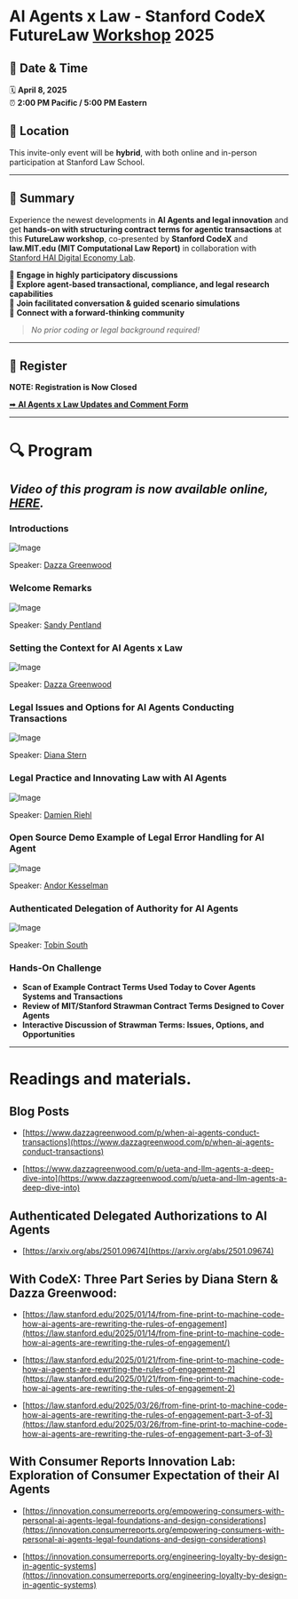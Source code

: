 # AI Agents x Law - Stanford CodeX FutureLaw [Workshop](https://computationallaw.org) 2025

## 📅 Date & Time
🗓 **April 8, 2025**  
⏰ **2:00 PM Pacific / 5:00 PM Eastern**  

## 📍 Location
This invite-only event will be **hybrid**, with both online and in-person participation at Stanford Law School.

---

## 🚀 Summary
Experience the newest developments in **AI Agents and legal innovation** and get **hands-on with structuring contract terms for agentic transactions** at this **FutureLaw workshop**, co-presented by **Stanford CodeX** and **law.MIT.edu (MIT Computational Law Report)** in collaboration with [Stanford HAI Digital Economy Lab](https://digitaleconomy.stanford.edu/).

🔹 **Engage in highly participatory discussions**  
🔹 **Explore agent-based transactional, compliance, and legal research capabilities**  
🔹 **Join facilitated conversation & guided scenario simulations**  
🔹 **Connect with a forward-thinking community**  

> *No prior coding or legal background required!*

---

## 📝 Register

**NOTE: Registration is Now Closed**

[➡ **AI Agents x Law Updates and Comment Form**](https://forms.gle/bew2BymfMSf6S8zj6)


---

# 🔍 Program

## *Video of this program is now available online, [HERE](https://www.dazzagreenwood.com/p/ai-agents-x-law-initiative).*

### Introductions

![Image](https://github.com/user-attachments/assets/abb7b15c-a99d-4b77-b675-93341c3ace66)

Speaker: [Dazza Greenwood](https://www.linkedin.com/in/dazzagreenwood/)

### Welcome Remarks

![Image](https://github.com/user-attachments/assets/cef08e39-2330-4406-9ebe-c5942c67f646)

Speaker: [Sandy Pentland](https://www.linkedin.com/in/alexsandypentland/)  

### Setting the Context for AI Agents x Law

![Image](https://github.com/user-attachments/assets/41f662a0-fba5-447a-9da9-6e81357b3430)

Speaker: [Dazza Greenwood](https://www.linkedin.com/in/dazzagreenwood/)

### Legal Issues and Options for AI Agents Conducting Transactions

![Image](https://github.com/user-attachments/assets/3a8f9145-b013-41ad-9b6e-0893ca10a035)

Speaker: [Diana Stern](https://www.linkedin.com/in/dianajstern/)


### Legal Practice and Innovating Law with AI Agents

![Image](https://github.com/user-attachments/assets/b7d8da70-9139-46d4-b599-7086fbfa7320)

Speaker: [Damien Riehl](https://www.linkedin.com/in/damienriehl/)


### Open Source Demo Example of Legal Error Handling for AI Agent

![Image](https://github.com/user-attachments/assets/6292cf67-617d-471d-8e88-26a6d0aa0d94)

Speaker: [Andor Kesselman](https://www.linkedin.com/in/andorsk/)

### Authenticated Delegation of Authority for AI Agents

![Image](https://github.com/user-attachments/assets/b6abedb0-58fe-46c5-8d6e-5896889a093a)

Speaker: [Tobin South](https://www.linkedin.com/in/tobinsouth/)


### Hands-On Challenge
- **Scan of Example Contract Terms Used Today to Cover Agents Systems and Transactions**
- **Review of MIT/Stanford Strawman Contract Terms Designed to Cover Agents**
- **Interactive Discussion of Strawman Terms: Issues, Options, and Opportunities**

----------

# Readings and materials.

## Blog Posts

* [https://www.dazzagreenwood.com/p/when-ai-agents-conduct-transactions](https://www.dazzagreenwood.com/p/when-ai-agents-conduct-transactions)

* [https://www.dazzagreenwood.com/p/ueta-and-llm-agents-a-deep-dive-into](https://www.dazzagreenwood.com/p/ueta-and-llm-agents-a-deep-dive-into)

## Authenticated Delegated Authorizations to AI Agents

* [https://arxiv.org/abs/2501.09674](https://arxiv.org/abs/2501.09674)

## With CodeX: Three Part Series by Diana Stern & Dazza Greenwood:

* [https://law.stanford.edu/2025/01/14/from-fine-print-to-machine-code-how-ai-agents-are-rewriting-the-rules-of-engagement](https://law.stanford.edu/2025/01/14/from-fine-print-to-machine-code-how-ai-agents-are-rewriting-the-rules-of-engagement/)

* [https://law.stanford.edu/2025/01/21/from-fine-print-to-machine-code-how-ai-agents-are-rewriting-the-rules-of-engagement-2](https://law.stanford.edu/2025/01/21/from-fine-print-to-machine-code-how-ai-agents-are-rewriting-the-rules-of-engagement-2)

* [https://law.stanford.edu/2025/03/26/from-fine-print-to-machine-code-how-ai-agents-are-rewriting-the-rules-of-engagement-part-3-of-3](https://law.stanford.edu/2025/03/26/from-fine-print-to-machine-code-how-ai-agents-are-rewriting-the-rules-of-engagement-part-3-of-3)

## With Consumer Reports Innovation Lab: Exploration of Consumer Expectation of their AI Agents

* [https://innovation.consumerreports.org/empowering-consumers-with-personal-ai-agents-legal-foundations-and-design-considerations](https://innovation.consumerreports.org/empowering-consumers-with-personal-ai-agents-legal-foundations-and-design-considerations)

* [https://innovation.consumerreports.org/engineering-loyalty-by-design-in-agentic-systems](https://innovation.consumerreports.org/engineering-loyalty-by-design-in-agentic-systems)

